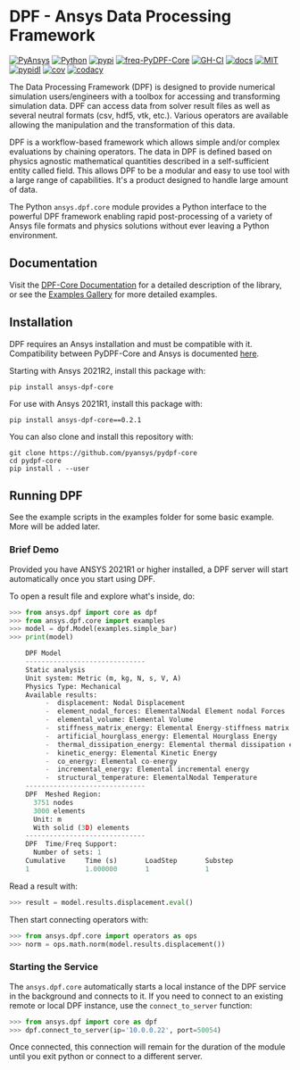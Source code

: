# DPF - Ansys Data Processing Framework
[![PyAnsys](https://img.shields.io/badge/Py-Ansys-ffc107.svg?logo=data:image/png;base64,iVBORw0KGgoAAAANSUhEUgAAABAAAAAQCAIAAACQkWg2AAABDklEQVQ4jWNgoDfg5mD8vE7q/3bpVyskbW0sMRUwofHD7Dh5OBkZGBgW7/3W2tZpa2tLQEOyOzeEsfumlK2tbVpaGj4N6jIs1lpsDAwMJ278sveMY2BgCA0NFRISwqkhyQ1q/Nyd3zg4OBgYGNjZ2ePi4rB5loGBhZnhxTLJ/9ulv26Q4uVk1NXV/f///////69du4Zdg78lx//t0v+3S88rFISInD59GqIH2esIJ8G9O2/XVwhjzpw5EAam1xkkBJn/bJX+v1365hxxuCAfH9+3b9/+////48cPuNehNsS7cDEzMTAwMMzb+Q2u4dOnT2vWrMHu9ZtzxP9vl/69RVpCkBlZ3N7enoDXBwEAAA+YYitOilMVAAAAAElFTkSuQmCC)](https://docs.pyansys.com/)
[![Python](https://img.shields.io/pypi/pyversions/pyansys?logo=pypi)](https://pypi.org/project/ansys-dpf-core/)
[![pypi](https://img.shields.io/pypi/v/ansys-dpf-core.svg?logo=python&logoColor=white)](https://pypi.org/project/ansys-dpf-core)
[![freq-PyDPF-Core](https://img.shields.io/github/commit-activity/m/pyansys/pydpf-core)](https://github.com/pyansys/pydpf-core)
[![GH-CI](https://github.com/pyansys/pydpf-core/actions/workflows/ci.yml/badge.svg)](https://github.com/pyansys/pydpf-core/actions/workflows/ci.yml)
[![docs](https://img.shields.io/website?down_color=lightgrey&down_message=invalid&label=documentation&up_color=brightgreen&up_message=up&url=https%3A%2F%2Fdpfdocs.pyansys.com%2F)](https://dpfdocs.pyansys.com)
[![MIT](https://img.shields.io/badge/License-MIT-yellow.svg)](https://opensource.org/licenses/MIT)
[![pypidl](https://img.shields.io/pypi/dm/ansys-dpf-core.svg?label=PyPI%20downloads)](https://pypi.org/project/ansys-dpf-core/)
[![cov](https://codecov.io/gh/pyansys/pydpf-core/branch/master/graph/badge.svg)](https://codecov.io/gh/pyansys/pydpf-core)
[![codacy](https://app.codacy.com/project/badge/Grade/61b6a519aea64715ad1726b3955fcf98)](https://www.codacy.com/gh/pyansys/pydpf-core/dashboard?utm_source=github.com&amp;utm_medium=referral&amp;utm_content=pyansys/pydpf-core&amp;utm_campaign=Badge_Grade)

The Data Processing Framework (DPF) is designed to provide numerical
simulation users/engineers with a toolbox for accessing and
transforming simulation data. DPF can access data from solver result
files as well as several neutral formats (csv, hdf5, vtk,
etc.). Various operators are available allowing the manipulation and
the transformation of this data.

DPF is a workflow-based framework which allows simple and/or complex
evaluations by chaining operators. The data in DPF is defined based on
physics agnostic mathematical quantities described in a
self-sufficient entity called field. This allows DPF to be a modular
and easy to use tool with a large range of capabilities. It's a
product designed to handle large amount of data.

The Python ``ansys.dpf.core`` module provides a Python interface to
the powerful DPF framework enabling rapid post-processing of a variety
of Ansys file formats and physics solutions without ever leaving a
Python environment.  

## Documentation

Visit the [DPF-Core Documentation](https://dpfdocs.pyansys.com) for a
detailed description of the library, or see the [Examples
Gallery](https://dpfdocs.pyansys.com/examples/index.html) for more
detailed examples.

## Installation

DPF requires an Ansys installation and must be compatible with it.
Compatibility between PyDPF-Core and Ansys is documented 
[here](https://dpfdocs.pyansys.com/getting_started/index.html#compatibility).

Starting with Ansys 2021R2, install this package with:

```
pip install ansys-dpf-core 
```

For use with Ansys 2021R1, install this package with:

```
pip install ansys-dpf-core==0.2.1
```

You can also clone and install this repository with:

```
git clone https://github.com/pyansys/pydpf-core
cd pydpf-core
pip install . --user
```


## Running DPF

See the example scripts in the examples folder for some basic example.  More will be added later.

### Brief Demo

Provided you have ANSYS 2021R1 or higher installed, a DPF server will start
automatically once you start using DPF.

To open a result file and explore what's inside, do:

```py
>>> from ansys.dpf import core as dpf
>>> from ansys.dpf.core import examples
>>> model = dpf.Model(examples.simple_bar)
>>> print(model)

    DPF Model
    ------------------------------
    Static analysis
    Unit system: Metric (m, kg, N, s, V, A)
    Physics Type: Mechanical
    Available results:
         -  displacement: Nodal Displacement
         -  element_nodal_forces: ElementalNodal Element nodal Forces
         -  elemental_volume: Elemental Volume
         -  stiffness_matrix_energy: Elemental Energy-stiffness matrix
         -  artificial_hourglass_energy: Elemental Hourglass Energy
         -  thermal_dissipation_energy: Elemental thermal dissipation energy
         -  kinetic_energy: Elemental Kinetic Energy
         -  co_energy: Elemental co-energy
         -  incremental_energy: Elemental incremental energy
         -  structural_temperature: ElementalNodal Temperature
    ------------------------------
    DPF  Meshed Region: 
      3751 nodes 
      3000 elements 
      Unit: m 
      With solid (3D) elements
    ------------------------------
    DPF  Time/Freq Support: 
      Number of sets: 1 
    Cumulative     Time (s)       LoadStep       Substep         
    1              1.000000       1              1               


```

Read a result with:

```py
>>> result = model.results.displacement.eval()
```

Then start connecting operators with:

```py
>>> from ansys.dpf.core import operators as ops
>>> norm = ops.math.norm(model.results.displacement())
```

### Starting the Service

The `ansys.dpf.core` automatically starts a local instance of the DPF service in the
background and connects to it.  If you need to connect to an existing
remote or local DPF instance, use the ``connect_to_server`` function:

```py
>>> from ansys.dpf import core as dpf
>>> dpf.connect_to_server(ip='10.0.0.22', port=50054)
```

Once connected, this connection will remain for the duration of the
module until you exit python or connect to a different server.

     
